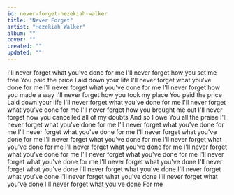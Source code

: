 ```yaml
---
id: never-forget-hezekiah-walker
title: "Never Forget"
artist: "Hezekiah Walker"
album: ""
cover: ""
created: ""
updated: ""
---
```


I'll never forget what you've done for me
I'll never forget how you set me free
You paid the price
Laid down your life
I'll never forget what you've done for me
I'll never forget what you've done for me
I'll never forget how you made a way
I'll never forget how you took my place
You paid the price
Laid down your life
I'll never forget what you've done for me
I'll never forget what you've done for me
I'll never forget how you brought me out
I'll never forget how you cancelled all of my doubts
And so I owe
You all the praise
I'll never forget what you've done for me
I'll never forget what you've done for me
I'll never forget what you've done for me
I'll never forget what you've done for me
I'll never forget what you've done for me
I'll never forget what you've done for me
I'll never forget what you've done for me
I'll never forget what you've done for me
I'll never forget what you've done for me
I'll never forget what you've done for me
I'll never forget what you've done
I'll never forget what you've done
I'll never forget what you've done
I'll never forget what you've done
I'll never forget what you've done
I'll never forget what you've done
I'll never forget what you've done
For me